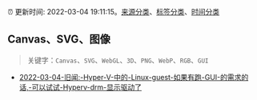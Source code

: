 :alarm_clock: 更新时间: 2022-03-04 19:11:15。[来源分类](../README.md)、[标签分类](../TAGS.md)、[时间分类](../TIMELINE.md)

## Canvas、SVG、图像


> 关键字：`Canvas`、`SVG`、`WebGL`、`3D`、`PNG`、`WebP`、`RGB`、`GUI`



- [2022-03-04-旧闻:-Hyper-V-中的-Linux-guest-如果有跑-GUI-的需求的话,-可以试试-Hyperv-drm-显示驱动了](https://www.v2ex.com/t/838071) 